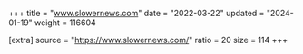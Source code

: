 +++
title = "www.slowernews.com"
date = "2022-03-22"
updated = "2024-01-19"
weight = 116604

[extra]
source = "https://www.slowernews.com/"
ratio = 20
size = 114
+++
